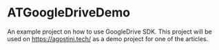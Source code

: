 # ATGoogleDriveDemo

An example project on how to use GoogleDrive SDK. This project will be used on https://agostini.tech/ as a demo project for one of the articles.
